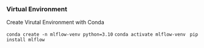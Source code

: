 ### Virtual Environment
Create Virutal Environment with Conda

``` conda create -n mlflow-venv python=3.10 ```
```conda activate mlflow-venv ```
```pip install mlflow```

